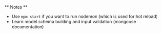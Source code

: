 ** Notes **
- Use `npm start` if you want to run nodemon (which is used for hot reload)
- Learn model schema building and input validation (mongoose documentation)